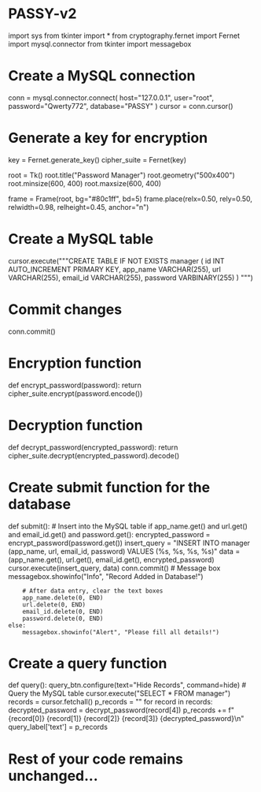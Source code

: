 # PASSY-v2
import sys
from tkinter import *
from cryptography.fernet import Fernet
import mysql.connector
from tkinter import messagebox

# Create a MySQL connection
conn = mysql.connector.connect(
    host="127.0.0.1",
    user="root",
    password="Qwerty772",
    database="PASSY"
)
cursor = conn.cursor()

# Generate a key for encryption
key = Fernet.generate_key()
cipher_suite = Fernet(key)

root = Tk()
root.title("Password Manager")
root.geometry("500x400")
root.minsize(600, 400)
root.maxsize(600, 400)

frame = Frame(root, bg="#80c1ff", bd=5)
frame.place(relx=0.50, rely=0.50, relwidth=0.98, relheight=0.45, anchor="n")

# Create a MySQL table
cursor.execute("""CREATE TABLE IF NOT EXISTS manager (
                       id INT AUTO_INCREMENT PRIMARY KEY,
                       app_name VARCHAR(255),
                       url VARCHAR(255),
                       email_id VARCHAR(255),
                       password VARBINARY(255)
                        )
""")

# Commit changes
conn.commit()

# Encryption function
def encrypt_password(password):
    return cipher_suite.encrypt(password.encode())

# Decryption function
def decrypt_password(encrypted_password):
    return cipher_suite.decrypt(encrypted_password).decode()

# Create submit function for the database
def submit():
    # Insert into the MySQL table
    if app_name.get() and url.get() and email_id.get() and password.get():
        encrypted_password = encrypt_password(password.get())
        insert_query = "INSERT INTO manager (app_name, url, email_id, password) VALUES (%s, %s, %s, %s)"
        data = (app_name.get(), url.get(), email_id.get(), encrypted_password)
        cursor.execute(insert_query, data)
        conn.commit()
        # Message box
        messagebox.showinfo("Info", "Record Added in Database!")

        # After data entry, clear the text boxes
        app_name.delete(0, END)
        url.delete(0, END)
        email_id.delete(0, END)
        password.delete(0, END)
    else:
        messagebox.showinfo("Alert", "Please fill all details!")

# Create a query function
def query():
    query_btn.configure(text="Hide Records", command=hide)
    # Query the MySQL table
    cursor.execute("SELECT * FROM manager")
    records = cursor.fetchall()
    p_records = ""
    for record in records:
        decrypted_password = decrypt_password(record[4])
        p_records += f"{record[0]} {record[1]} {record[2]} {record[3]} {decrypted_password}\n"
    query_label['text'] = p_records

# Rest of your code remains unchanged...
